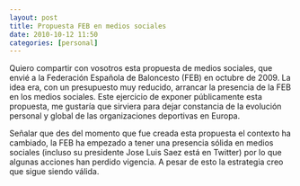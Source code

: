 ```yaml
---
layout: post
title: Propuesta FEB en medios sociales
date: 2010-10-12 11:50
categories: [personal]
---
```

Quiero compartir con vosotros esta propuesta de medios sociales, que envié a la Federación Española de Baloncesto (FEB) en octubre de 2009. La idea era, con un presupuesto muy reducido, arrancar la presencia de la FEB en los medios sociales. Este ejercicio de exponer públicamente esta propuesta, me gustaría que sirviera para dejar constancia de la evolución personal y global de las organizaciones deportivas en Europa.

Señalar que des del momento que fue creada esta propuesta el contexto ha cambiado, la FEB ha empezado a tener una presencia sólida en medios sociales (incluso su presidente Jose Luis Saez está en Twitter) por lo que algunas acciones han perdido vigencia. A pesar de esto la estrategia creo que sigue siendo válida.  
